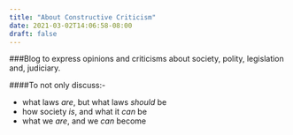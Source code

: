 ```yaml
---
title: "About Constructive Criticism"
date: 2021-03-02T14:06:58-08:00
draft: false
---
```


###Blog to express opinions and criticisms about society, polity, legislation and, judiciary.


####To not only discuss:- 
- what laws _are_, but what laws _should_ be
- how society _is_, and what it _can_ be
- what we _are_, and we _can_ become
